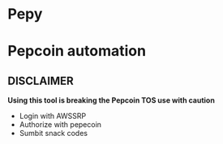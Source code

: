 # Pepy
# Pepcoin automation

## DISCLAIMER
**Using this tool is breaking the Pepcoin TOS use with caution**

* Login with AWSSRP
* Authorize with pepecoin
* Sumbit snack codes
